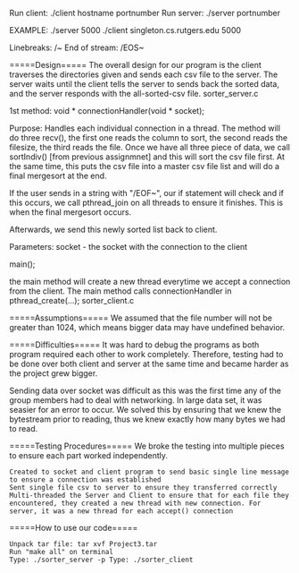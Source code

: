 

Run client: ./client hostname portnumber Run server: ./server portnumber

EXAMPLE: ./server 5000 ./client singleton.cs.rutgers.edu 5000

Linebreaks: /~ End of stream: /EOS~

=====Design===== The overall design for our program is the client traverses the directories given and sends each csv file to the server. The server waits until the client tells the server to sends back the sorted data, and the server responds with the all-sorted-csv file.
sorter_server.c

1st method: void * connectionHandler(void * socket);

Purpose: Handles each individual connection in a thread. The method will do three recv(), the first one reads the column to sort, the second reads the filesize, the third reads the file. Once we have all three piece of data, we call sortIndiv() [from previous assignmnet] and this will sort the csv file first. At the same time, this puts the csv file into a master csv file list and will do a final mergesort at the end.

If the user sends in a string with "/EOF~", our if statement will check and if this occurs, we call pthread_join on all threads to ensure it finishes. This is when the final mergesort occurs.

Afterwards, we send this newly sorted list back to client.

Parameters: socket - the socket with the connection to the client

main();

the main method will create a new thread everytime we accept a connection from the client. The main method calls connectionHandler in pthread_create(...);
sorter_client.c

=====Assumptions===== We assumed that the file number will not be greater than 1024, which means bigger data may have undefined behavior.

=====Difficulties===== It was hard to debug the programs as both program required each other to work completely. Therefore, testing had to be done over both client and server at the same time and became harder as the project grew bigger.

Sending data over socket was difficult as this was the first time any of the group members had to deal with networking. In large data set, it was seasier for an error to occur. We solved this by ensuring that we knew the bytestream prior to reading, thus we knew exactly how many bytes we had to read.

=====Testing Procedures===== We broke the testing into multiple pieces to ensure each part worked independently.

    Created to socket and client program to send basic single line message to ensure a connection was established
    Sent single file csv to server to ensure they transferred correctly
    Multi-threaded the Server and Client to ensure that for each file they encountered, they created a new thread with new connection. For server, it was a new thread for each accept() connection

=====How to use our code=====

    Unpack tar file: tar xvf Project3.tar
    Run "make all" on terminal
    Type: ./sorter_server -p Type: ./sorter_client


